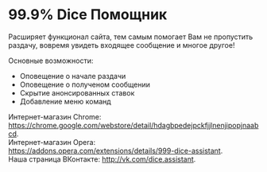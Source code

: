 # 99.9% Dice Помощник

Расширяет функционал сайта, тем самым помогает Вам не пропустить раздачу, вовремя увидеть входящее сообщение и многое другое!

Основные возможности:
* Оповещение о начале раздачи
* Оповещение о полученом сообщении
* Скрытие анонсированных ставок
* Добавление меню команд

Интернет-магазин Chrome: https://chrome.google.com/webstore/detail/hdagbpedejpckfjjlnenjipopjnaabcd.  
Интернет-магазин Opera: https://addons.opera.com/extensions/details/999-dice-assistant.  
Наша страница ВКонтакте: http://vk.com/dice.assistant.

